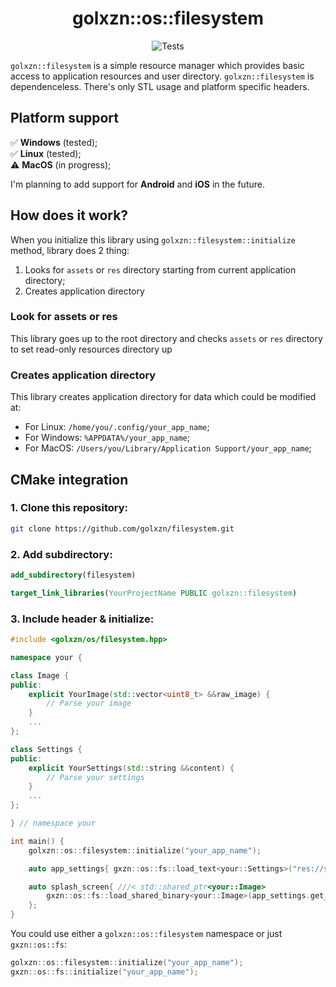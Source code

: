 <h1 align="center">golxzn::os::filesystem</h1>
<div align="center">

![Tests](https://github.com/golxzn/filesystem/actions/workflows/ci-test-static-lib.yml/badge.svg)

</div>

`golxzn::filesystem` is a simple resource manager which provides basic access to application resources
and user directory.
`golxzn::filesystem` is dependenceless. There's only STL usage and platform specific headers.

## Platform support

✅ __Windows__ (tested); <br>
✅️ __Linux__ (tested); <br>
⚠️ __MacOS__ (in progress); <br>

I'm planning to add support for __Android__ and __iOS__ in the future.

## How does it work?

When you initialize this library using `golxzn::filesystem::initialize` method, library does 2 thing:

 1. Looks for `assets` or `res` directory starting from current application directory;
 2. Creates application directory

### Look for assets or res

This library goes up to the root directory and checks `assets` or `res` directory to set read-only
resources directory up

### Creates application directory

This library creates application directory for data which could be modified at:

* For Linux: `/home/you/.config/your_app_name`;
* For Windows: `%APPDATA%/your_app_name`;
* For MacOS: `/Users/you/Library/Application Support/your_app_name`;

## CMake integration

### 1. Clone this repository:

```bash
git clone https://github.com/golxzn/filesystem.git
```

### 2. Add subdirectory:

```cmake
add_subdirectory(filesystem)

target_link_libraries(YourProjectName PUBLIC golxzn::filesystem)
```

### 3. Include header & initialize:

```cpp
#include <golxzn/os/filesystem.hpp>

namespace your {

class Image {
public:
    explicit YourImage(std::vector<uint8_t> &&raw_image) {
        // Parse your image
    }
    ...
};

class Settings {
public:
    explicit YourSettings(std::string &&content) {
        // Parse your settings
    }
    ...
};

} // namespace your

int main() {
    golxzn::os::filesystem::initialize("your_app_name");

    auto app_settings{ gxzn::os::fs::load_text<your::Settings>("res://settings/application.ini") };

    auto splash_screen{ ///< std::shared_ptr<your::Image>
        gxzn::os::fs::load_shared_binary<your::Image>(app_settings.get_splash_screen_path())
    };
}

```

You could use either a `golxzn::os::filesystem` namespace or just `gxzn::os::fs`:

```cpp
golxzn::os::filesystem::initialize("your_app_name");
gxzn::os::fs::initialize("your_app_name");
```


